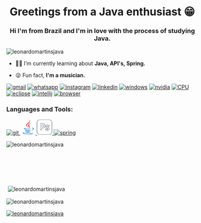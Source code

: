 <h1 align="center">Greetings from a Java enthusiast 😁 </h1>
<h3 align="center">Hi I'm from Brazil and I'm in love with the process of studying Java.</h3>

<p align="left"> <img src="https://komarev.com/ghpvc/?username=leonardomartinsjava&label=Profile%20views&color=0e75b6&style=flat" alt="leonardomartinsjava" /> </p>

- 👨‍💻 I’m currently learning about **Java, API's, Spring.**

- 😜 Fun fact, **I'm a musician.**

[![gmail](https://img.shields.io/badge/Gmail-D14836?style=for-the-badge&logo=gmail&logoColor=white)](mailto:leomaker2009@gmail.com)
[![whatsapp](https://img.shields.io/badge/WhatsApp-25D366?style=for-the-badge&logo=whatsapp&logoColor=white)](https://api.whatsapp.com/send?phone=5534998798902)
[![instagram](https://img.shields.io/badge/Instagram-E4405F?style=for-the-badge&logo=instagram&logoColor=white)](https://www.instagram.com/blackdogreal/)
[![linkedin](https://img.shields.io/badge/LinkedIn-0077B5?style=for-the-badge&logo=linkedin&logoColor=white)](https://www.linkedin.com/in/leonardo-martinsjava/)
[![windows](https://img.shields.io/badge/Windows-0078D6?style=for-the-badge&logo=windows&logoColor=white)]()
[![nvidia](https://img.shields.io/badge/NVIDIA-RTX2060-76B900?style=for-the-badge&logo=nvidia&logoColor=white)]()
[![CPU](https://img.shields.io/badge/Intel-Core_i7_8700k-0071C5?style=for-the-badge&logo=intel&logoColor=white)]()
[![eclipse](https://img.shields.io/badge/Eclipse-2C2255?style=for-the-badge&logo=eclipse&logoColor=white)]()
[![intellij](https://img.shields.io/badge/IntelliJ_IDEA-000000.svg?style=for-the-badge&logo=intellij-idea&logoColor=white)]()
[![browser](https://img.shields.io/badge/Google_chrome-4285F4?style=for-the-badge&logo=Google-chrome&logoColor=white)]()

<h3 align="left">Languages and Tools:</h3>
<p align="left"> <a href="https://git-scm.com/" target="_blank" rel="noreferrer"> <img src="https://www.vectorlogo.zone/logos/git-scm/git-scm-icon.svg" alt="git" width="40" height="40"/> </a> <a href="https://docs.oracle.com/javase/tutorial/tutorialLearningPaths.html" target="_blank" rel="noreferrer"> <img src="https://raw.githubusercontent.com/devicons/devicon/master/icons/java/java-original.svg" alt="java" width="40" height="40"/> </a> <a href="https://www.adobe.com/br/products/photoshop/landpa.html?gclid=CjwKCAjwoPOwBhAeEiwAJuXRhyNl0_U7LiqQlleV9AgzOt9XlLoB2n3Qej9zTU938wo_J1jaoascKxoCk2gQAvD_BwE&sdid=KQPOM&mv=search&ef_id=CjwKCAjwoPOwBhAeEiwAJuXRhyNl0_U7LiqQlleV9AgzOt9XlLoB2n3Qej9zTU938wo_J1jaoascKxoCk2gQAvD_BwE:G:s&s_kwcid=AL!3085!3!534509111647!e!!g!!photoshop!188192502!10077842982&gad_source=1" target="_blank" rel="noreferrer"> <img src="https://raw.githubusercontent.com/devicons/devicon/master/icons/photoshop/photoshop-line.svg" alt="photoshop" width="40" height="40"/> </a> <a href="https://spring.io/" target="_blank" rel="noreferrer"> <img src="https://www.vectorlogo.zone/logos/springio/springio-icon.svg" alt="spring" width="40" height="40"/> </a> </p>

<p><img align="left" src="https://github-readme-stats.vercel.app/api/top-langs?username=leonardomartinsjava&show_icons=true&locale=en&layout=compact" alt="leonardomartinsjava"/></p>
</br>
</br>
</br>
</br>
</br>
</br>
<p>&nbsp;<img align="center" src="https://github-readme-stats.vercel.app/api?username=leonardomartinsjava&show_icons=true&locale=en" alt="leonardomartinsjava"/></p>

<p><img align="center" src="https://github-readme-streak-stats.herokuapp.com/?user=leonardomartinsjava&" alt="leonardomartinsjava" /></p>

<p align="left"> <a href="https://github.com/ryo-ma/github-profile-trophy"><img src="https://github-profile-trophy.vercel.app/?username=leonardomartinsjava" alt="leonardomartinsjava" /></a> </p>

